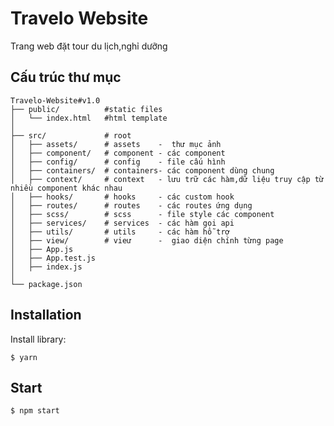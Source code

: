 
# Travelo Website

Trang web đặt tour du lịch,nghỉ dưỡng


## Cấu trúc thư mục

```
Travelo-Website#v1.0
├── public/          #static files
│   └── index.html   #html template
│
├── src/             # root
│   ├── assets/      # assets    -  thư mục ảnh 
│   ├── component/   # component - các component
│   ├── config/      # config    - file cấu hình
│   ├── containers/  # containers- các component dùng chung
│   ├── context/     # context   - lưu trữ các hàm,dữ liệu truy cập từ nhiều component khác nhau
│   ├── hooks/       # hooks     - các custom hook 
│   ├── routes/      # routes    - các routes ứng dụng
│   ├── scss/        # scss      - file style các component
│   ├── services/    # services  - các hàm gọi api
│   ├── utils/       # utils     - các hàm hỗ trợ
│   ├── view/        # vieư      -  giao diện chính từng page
│   ├── App.js
│   ├── App.test.js
│   ├── index.js
│
└── package.json
```


## Installation

Install library:

```console
$ yarn
```

## Start

```console
$ npm start
```







